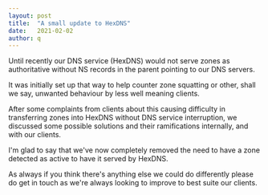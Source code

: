 ```yaml
---
layout: post
title:  "A small update to HexDNS"
date:   2021-02-02
author: q
---
```


Until recently our DNS service (HexDNS) would not serve zones as authoritative without 
NS records in the parent pointing to our DNS servers.

It was initially set up that way to help counter zone squatting or other, shall we say,
unwanted behaviour by less well meaning clients. 

After some complaints from clients about this causing difficulty in transferring zones
into HexDNS without DNS service interruption, we discussed some possible solutions and
their ramifications internally, and with our clients.

I'm glad to say that we've now completely removed the need to have a zone detected as
active to have it served by HexDNS.

As always if you think there's anything else we could do differently please do get in
touch as we're always looking to improve to best suite our clients.